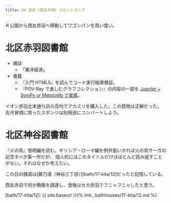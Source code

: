 ```yaml
---
title: 34 日目（天気不明）プロットマニア
---
```


Ｋ公園から西友赤羽へ移動してワゴンパンを買い食い。

# 北区赤羽図書館

* 雑誌
  * 「東洋経済」
* 書籍
  * 『入門 HTML5』を読んでコード実行結果検証。
  * 『POV-Ray で楽しむグラフコレクション』の内容の一部を [Jupyter + SymPy or Matplotlib で実践][sympy_plotting]。

イオン赤羽北本通り店の百均でアカスリを購入した。この買物は正解だった。
先月冒頭に買ったスポンジは別用途にコンバートしよう。

[sympy_plotting]: https://github.com/showa-yojyo/jupyter-notebooks/sympy_plotting.ipynb

# 北区神谷図書館

『火の鳥』黎明編を読む。ギリシア・ローマ編を例外扱いすれば火の鳥サーガの記念すべき第一作だが、
個人的にはこのタイトルだけはほとんど読み返すことがない。それはなぜか考えたい。

この日の銭湯は[藤乃湯（神谷三丁目）][bath/17-kita/12]だったと記憶している。

西友赤羽で何か晩飯を調達し、食後はセガ赤羽でフニャフニャしたと思う。

[bath/17-kita/12]: {{ site.baseurl }}{% link _bathhouses/17-kita/12.md %}
